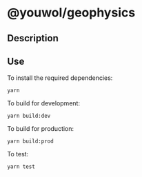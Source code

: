 # @youwol/geophysics


## Description


## Use 
To install the required dependencies:
```shell
yarn 
```
To build for development:
```shell
yarn build:dev
```
To build for production:
```shell
yarn build:prod
```

To test:
```shell
yarn test
```


